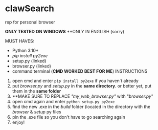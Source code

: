# clawSearch
rep for personal browser

**ONLY TESTED ON WINDOWS**
**ONLY IN ENGLISH (sorry)

MUST HAVES:
- Python 3.10+
- *pip install py2exe*
- setup.py (linked)
- browser.py (linked)
- command terminal (**CMD WORKED BEST FOR ME**)
INSTRUCTIONS

1. open cmd and enter ```pip install py2exe``` if you haven't already
2. put *browser.py* and *setup.py* in the **same directory**. or better yet, put them in the **same folder**
3. **MAKE SURE TO REPLACE *"my_web_browser.py"* with "*browser.py*"
4. open cmd again and enter ```python setup.py py2exe```
5. find the new .exe in the *build* folder (located in the directory with the *browser* & *setup* py files
6. pin the .exe file so you don't have to go searching again
7. enjoy!
